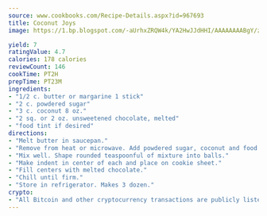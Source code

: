 ```yaml
---
source: www.cookbooks.com/Recipe-Details.aspx?id=967693
title: Coconut Joys
image: https://1.bp.blogspot.com/-aUrhxZRQW4k/YA2HwJJdHHI/AAAAAAAABgY/z2R8OXCxqDoBQtRn-q-fHG8g9_G4G1HBwCLcBGAsYHQ/s320/13.png

yield: 7
ratingValue: 4.7
calories: 178 calories
reviewCount: 146
cookTime: PT2H
prepTime: PT23M
ingredients:
- "1/2 c. butter or margarine 1 stick"
- "2 c. powdered sugar"
- "3 c. coconut 8 oz."
- "2 sq. or 2 oz. unsweetened chocolate, melted"
- "food tint if desired"
directions:
- "Melt butter in saucepan."
- "Remove from heat or microwave. Add powdered sugar, coconut and food tint, if desired."
- "Mix well. Shape rounded teaspoonful of mixture into balls."
- "Make indent in center of each and place on cookie sheet."
- "Fill centers with melted chocolate."
- "Chill until firm."
- "Store in refrigerator. Makes 3 dozen."
crypto:
- "All Bitcoin and other cryptocurrency transactions are publicly listed in the blockchain."
---
```

